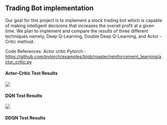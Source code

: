## Trading Bot implementation

Our goal for this project is to implement a stock trading bot which is capable of making intelligent decisions that increases the overall profit at a given time. We plan to implement and compare the results of three different techniques namely,  Deep Q-Learning, Double Deep Q-Learning, and Actor -Critic method.

Code References:
Actor critic Pytorch : https://github.com/pytorch/examples/blob/master/reinforcement_learning/actor_critic.py


#### Actor-Critic Test Results
![](https://github.com/mohdihabibi/Trading-Bot/blob/master/Actor-Critic/Test_results-AC.png)

#### DQN Test Results
![](https://github.com/mohdihabibi/Trading-Bot/blob/master/DQN/plots/DQN_Test_Sell_vs_Buy.png)

#### DDQN Test Results
